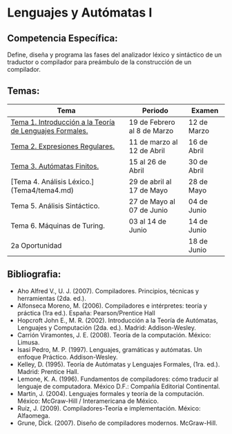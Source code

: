 # Lenguajes y Autómatas I

## **Competencia Específica:**

Define, diseña y programa las fases del analizador léxico y sintáctico de un traductor o compilador para preámbulo de la construcción de un compilador.

## Temas:


| Tema                                                                     | Periodo                     | Examen      |
| ------------------------------------------------------------------------ | --------------------------- | ----------- |
| [Tema 1. Introducción a la Teoría de Lenguajes Formales.](Tema1/tema1.md) | 19 de Febrero al 8 de Marzo | 12 de Marzo |
| [Tema 2. Expresiones Regulares.](Tema2/tema2.md)                          | 11 de marzo al 12 de Abril  | 16 de Abril |
| [Tema 3. Autómatas Finitos.](Tema3/tema3.md)                                              | 15 al 26 de Abril           | 30 de Abril |
| [Tema 4. Análisis Léxico.] (Tema4/tema4.md)                                             | 29 de abril al 17 de Mayo   | 28 de Mayo  |
| Tema 5. Análisis Sintáctico.                                           | 27 de Mayo al 07 de Junio   | 04 de Junio |
| Tema 6. Máquinas de Turing.                                             | 03 al 14 de Junio           | 14 de Junio |
| 2a Oportunidad                                                           |                             | 18 de Junio |


## Bibliografia:

* Aho Alfred V., U. J. (2007). Compiladores. Principios, técnicas y herramientas (2da. ed.).
* Alfonseca Moreno, M. (2006). Compiladores e intérpretes: teoría y práctica (1ra ed.). España: Pearson/Prentice Hall
* Hopcroft John E., M. R. (2002). Introducción a la Teoría de Autómatas, Lenguajes y Computación (2da. ed.). Madrid: Addison-Wesley.
* Carrión Viramontes, J. E. (2008). Teoría de la computación. México: Limusa.
* Isasi Pedro, M. P. (1997). Lenguajes, gramáticas y autómatas. Un enfoque Práctico.
  Addison-Wesley.
* Kelley, D. (1995). Teoría de Autómatas y Lenguajes Formales, (1ra. ed.). Madrid:
  Prentice Hall.
* Lemone, K. A. (1996). Fundamentos de compiladores: cómo traducir al lenguaje de
  computadora. México D.F.: Compañía Editorial Continental.
* Martin, J. (2004). Lenguajes formales y teoría de la computación. México: McGraw-Hill /
  Interamericana de México.
* Ruíz, J. (2009). Compiladores-Teoría e implementación. México: Alfaomega.
* Grune, Dick. (2007). Diseño de compiladores modernos. McGraw-Hill.
